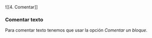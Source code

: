 
![[4. Comentar]]

### Comentar texto
Para comentar texto tenemos que usar la opción *Comentar un bloque*.